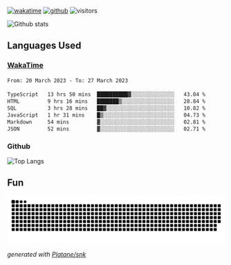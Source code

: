 [![wakatime](https://wakatime.com/badge/user/82c377cd-a54c-404c-b7df-177b313ca539.svg)](https://wakatime.com/@82c377cd-a54c-404c-b7df-177b313ca539)
[![github](https://img.shields.io/github/followers/xinthose?logo=github&style=plastic)](https://github.com/alanhamlett?tab=followers)
![visitors](https://visitor-badge.glitch.me/badge?page_id=xinthose&left_color=green&right_color=red)

![Github stats](https://github-readme-stats.vercel.app/api?username=xinthose&show_icons=true&theme=radical&count_private=true)

## Languages Used

### [WakaTime](https://wakatime.com/)
<!--START_SECTION:waka-->

```text
From: 20 March 2023 - To: 27 March 2023

TypeScript   13 hrs 50 mins  ██████████▓░░░░░░░░░░░░░░   43.04 %
HTML         9 hrs 16 mins   ███████▒░░░░░░░░░░░░░░░░░   28.84 %
SQL          3 hrs 28 mins   ██▓░░░░░░░░░░░░░░░░░░░░░░   10.82 %
JavaScript   1 hr 31 mins    █▒░░░░░░░░░░░░░░░░░░░░░░░   04.73 %
Markdown     54 mins         ▓░░░░░░░░░░░░░░░░░░░░░░░░   02.81 %
JSON         52 mins         ▓░░░░░░░░░░░░░░░░░░░░░░░░   02.71 %
```

<!--END_SECTION:waka-->

### Github

![Top Langs](https://github-readme-stats.vercel.app/api/top-langs/?username=xinthose)

## Fun
![github contribution grid snake animation](https://raw.githubusercontent.com/xinthose/xinthose/output/github-contribution-grid-snake.svg)

_generated with [Platane/snk](https://github.com/Platane/snk)_
